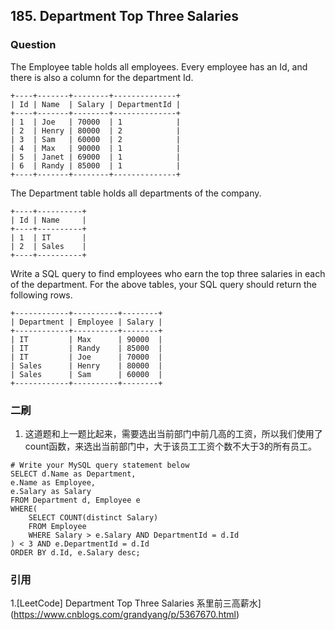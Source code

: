 ## 185. Department Top Three Salaries

### Question
The Employee table holds all employees. Every employee has an Id, and there is also a column for the department Id.
```
+----+-------+--------+--------------+
| Id | Name  | Salary | DepartmentId |
+----+-------+--------+--------------+
| 1  | Joe   | 70000  | 1            |
| 2  | Henry | 80000  | 2            |
| 3  | Sam   | 60000  | 2            |
| 4  | Max   | 90000  | 1            |
| 5  | Janet | 69000  | 1            |
| 6  | Randy | 85000  | 1            |
+----+-------+--------+--------------+
```
The Department table holds all departments of the company.
```
+----+----------+
| Id | Name     |
+----+----------+
| 1  | IT       |
| 2  | Sales    |
+----+----------+
```
Write a SQL query to find employees who earn the top three salaries in each of the department. For the above tables, your SQL query should return the following rows.
```
+------------+----------+--------+
| Department | Employee | Salary |
+------------+----------+--------+
| IT         | Max      | 90000  |
| IT         | Randy    | 85000  |
| IT         | Joe      | 70000  |
| Sales      | Henry    | 80000  |
| Sales      | Sam      | 60000  |
+------------+----------+--------+
```

### 二刷
1. 这道题和上一题比起来，需要选出当前部门中前几高的工资，所以我们使用了count函数，来选出当前部门中，大于该员工工资个数不大于3的所有员工。
```MYSQL
# Write your MySQL query statement below
SELECT d.Name as Department,
e.Name as Employee,
e.Salary as Salary
FROM Department d, Employee e
WHERE(
    SELECT COUNT(distinct Salary)
    FROM Employee
    WHERE Salary > e.Salary AND DepartmentId = d.Id
) < 3 AND e.DepartmentId = d.Id
ORDER BY d.Id, e.Salary desc;
```

### 引用
1.[LeetCode] Department Top Three Salaries 系里前三高薪水](https://www.cnblogs.com/grandyang/p/5367670.html)
